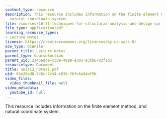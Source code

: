 ```yaml
---
content_type: resource
description: This resource includes information on the finite element method, and
  natural coordinate system.
file: /courses/16-21-techniques-for-structural-analysis-and-design-spring-2005/68e20ad8745c7c34c036f0fc6a94ef5b_unit12_notes1.pdf
file_type: application/pdf
learning_resource_types:
- Lecture Notes
license: https://creativecommons.org/licenses/by-nc-sa/4.0/
ocw_type: OCWFile
parent_title: Lecture Notes
parent_type: CourseSection
parent_uid: 21456ece-c368-4989-e303-93bb6702f1d2
resourcetype: Document
title: unit12_notes1.pdf
uid: 68e20ad8-745c-7c34-c036-f0fc6a94ef5b
video_files:
  video_thumbnail_file: null
video_metadata:
  youtube_id: null
---
```

This resource includes information on the finite element method, and natural coordinate system.